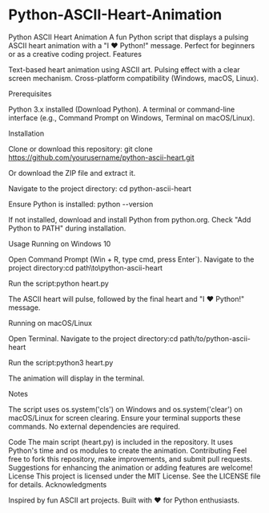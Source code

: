 # Python-ASCII-Heart-Animation

Python ASCII Heart Animation
A fun Python script that displays a pulsing ASCII heart animation with a "I ❤️ Python!" message. Perfect for beginners or as a creative coding project.
Features

Text-based heart animation using ASCII art.
Pulsing effect with a clear screen mechanism.
Cross-platform compatibility (Windows, macOS, Linux).

Prerequisites

Python 3.x installed (Download Python).
A terminal or command-line interface (e.g., Command Prompt on Windows, Terminal on macOS/Linux).

Installation

Clone or download this repository:
git clone https://github.com/yourusername/python-ascii-heart.git

Or download the ZIP file and extract it.

Navigate to the project directory:
cd python-ascii-heart


Ensure Python is installed:
python --version

If not installed, download and install Python from python.org. Check "Add Python to PATH" during installation.


Usage
Running on Windows 10

Open Command Prompt (Win + R, type cmd, press Enter`).
Navigate to the project directory:cd path\to\python-ascii-heart


Run the script:python heart.py


The ASCII heart will pulse, followed by the final heart and "I ❤️ Python!" message.

Running on macOS/Linux

Open Terminal.
Navigate to the project directory:cd path/to/python-ascii-heart


Run the script:python3 heart.py


The animation will display in the terminal.

Notes

The script uses os.system('cls') on Windows and os.system('clear') on macOS/Linux for screen clearing. Ensure your terminal supports these commands.
No external dependencies are required.

Code
The main script (heart.py) is included in the repository. It uses Python's time and os modules to create the animation.
Contributing
Feel free to fork this repository, make improvements, and submit pull requests. Suggestions for enhancing the animation or adding features are welcome!
License
This project is licensed under the MIT License. See the LICENSE file for details.
Acknowledgments

Inspired by fun ASCII art projects.
Built with ❤️ for Python enthusiasts.

